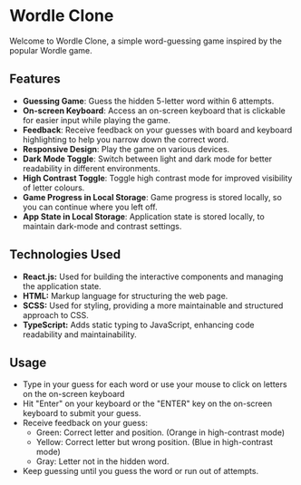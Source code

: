 # Wordle Clone

Welcome to Wordle Clone, a simple word-guessing game inspired by the popular Wordle game.

## Features

- **Guessing Game**: Guess the hidden 5-letter word within 6 attempts.
- **On-screen Keyboard**: Access an on-screen keyboard that is clickable for easier input while playing the game.
- **Feedback**: Receive feedback on your guesses with board and keyboard highlighting to help you narrow down the correct word.
- **Responsive Design**: Play the game on various devices.
- **Dark Mode Toggle**: Switch between light and dark mode for better readability in different environments.
- **High Contrast Toggle**: Toggle high contrast mode for improved visibility of letter colours.
- **Game Progress in Local Storage**: Game progress is stored locally, so you can continue where you left off.
- **App State in Local Storage**: Application state is stored locally, to maintain dark-mode and contrast settings.

## Technologies Used

- **React.js:** Used for building the interactive components and managing the application state.
- **HTML:** Markup language for structuring the web page.
- **SCSS:** Used for styling, providing a more maintainable and structured approach to CSS.
- **TypeScript:** Adds static typing to JavaScript, enhancing code readability and maintainability.

## Usage

- Type in your guess for each word or use your mouse to click on letters on the on-screen keyboard
- Hit "Enter" on your keyboard or the "ENTER" key on the on-screen keyboard to submit your guess.
- Receive feedback on your guess:
  - Green: Correct letter and position. (Orange in high-contrast mode)
  - Yellow: Correct letter but wrong position. (Blue in high-contrast mode)
  - Gray: Letter not in the hidden word.
- Keep guessing until you guess the word or run out of attempts.

